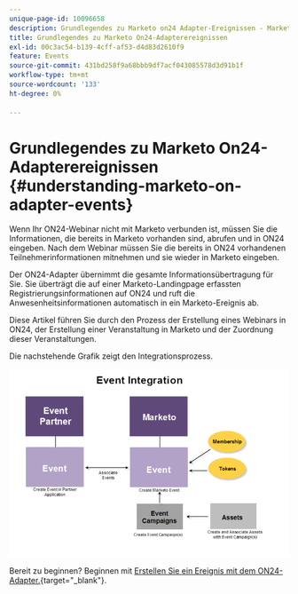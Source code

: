 ```yaml
---
unique-page-id: 10096658
description: Grundlegendes zu Marketo on24 Adapter-Ereignissen - Marketo Docs - Produktdokumentation
title: Grundlegendes zu Marketo On24-Adapterereignissen
exl-id: 00c3ac54-b139-4cff-af53-d4d83d2610f9
feature: Events
source-git-commit: 431bd258f9a68bbb9df7acf043085578d3d91b1f
workflow-type: tm+mt
source-wordcount: '133'
ht-degree: 0%

---
```


# Grundlegendes zu Marketo On24-Adapterereignissen {#understanding-marketo-on-adapter-events}

Wenn Ihr ON24-Webinar nicht mit Marketo verbunden ist, müssen Sie die Informationen, die bereits in Marketo vorhanden sind, abrufen und in ON24 eingeben. Nach dem Webinar müssen Sie die bereits in ON24 vorhandenen Teilnehmerinformationen mitnehmen und sie wieder in Marketo eingeben.

Der ON24-Adapter übernimmt die gesamte Informationsübertragung für Sie. Sie überträgt die auf einer Marketo-Landingpage erfassten Registrierungsinformationen auf ON24 und ruft die Anwesenheitsinformationen automatisch in ein Marketo-Ereignis ab.

Diese Artikel führen Sie durch den Prozess der Erstellung eines Webinars in ON24, der Erstellung einer Veranstaltung in Marketo und der Zuordnung dieser Veranstaltungen.

Die nachstehende Grafik zeigt den Integrationsprozess.

![](assets/image2015-12-16-11-3a26-3a29.png)

Bereit zu beginnen? Beginnen mit [Erstellen Sie ein Ereignis mit dem ON24-Adapter.](/help/marketo/product-docs/demand-generation/events/create-an-event/create-an-event-with-the-marketo-on24-adapter.md){target="_blank"}.
